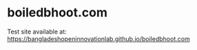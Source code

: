 # boiledbhoot.com

Test site available at: https://bangladeshopeninnovationlab.github.io/boiledbhoot.com
